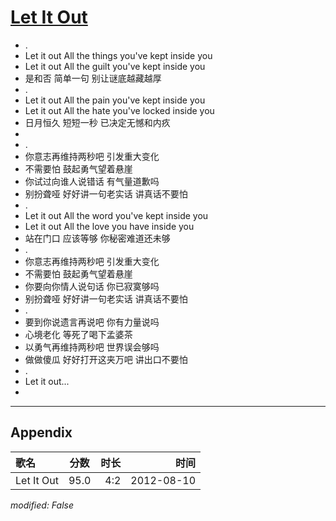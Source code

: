 # [Let It Out](https://music.163.com/song?id=64037)

* .
* Let it out All the things you've kept inside you
* Let it out All the guilt you've kept inside you
* 是和否 简单一句 别让谜底越藏越厚
* .
* Let it out All the pain you've kept inside you
* Let it out All the hate you've locked inside you
* 日月恒久 短短一秒 已决定无憾和内疚
* 
* .
* 你意志再维持两秒吧 引发重大变化
* 不需要怕 鼓起勇气望着悬崖
* 你试过向谁人说错话 有气量道歉吗
* 别扮聋哑 好好讲一句老实话 讲真话不要怕
* .
* Let it out All the word you've kept inside you
* Let it out All the love you have inside you
* 站在门口 应该等够 你秘密难道还未够
* .
* 你意志再维持两秒吧 引发重大变化
* 不需要怕 鼓起勇气望着悬崖
* 你要向你情人说句话 你已寂寞够吗
* 别扮聋哑 好好讲一句老实话 讲真话不要怕
* .
* 要到你说遗言再说吧 你有力量说吗
* 心境老化 等死了喝下孟婆茶
* 以勇气再维持两秒吧 世界误会够吗
* 做做傻瓜 好好打开这夹万吧 讲出口不要怕
* .
* Let it out...
* 


---

## Appendix

|歌名|分数|时长|时间|
|:---|:---:|---:|---:|
|Let It Out|95.0|4:2|2012-08-10

*modified: False*